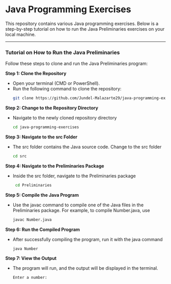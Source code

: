 # Java Programming Exercises

This repository contains various Java programming exercises. Below is a step-by-step tutorial on how to run the Java Preliminaries exercises on your local machine.

---

### Tutorial on How to Run the Java Preliminaries

Follow these steps to clone and run the Java Preliminaries program:

**Step 1: Clone the Repository**
- Open your terminal (CMD or PowerShell).
- Run the following command to clone the repository:
  ```bash
  git clone https://github.com/Jundel-Malazarte29/java-programming-exercises.git
  
**Step 2: Change to the Repository Directory**
- Navigate to the newly cloned repository directory
  ```bash
  cd java-programming-exercises

**Step 3: Navigate to the src Folder**
- The src folder contains the Java source code. Change to the src folder
   ```bash
   cd src

**Step 4: Navigate to the Preliminaries Package**
- Inside the src folder, navigate to the Preliminaries package
   ```bash
    cd Preliminaries

**Step 5: Compile the Java Program**
- Use the javac command to compile one of the Java files in the Preliminaries package. For example, to compile Number.java, use
  ```bash
  javac Number.java

**Step 6: Run the Compiled Program**
- After successfully compiling the program, run it with the java command
  ```bash
  java Number

**Step 7: View the Output**
- The program will run, and the output will be displayed in the terminal.
  ```bash
  Enter a number: 
